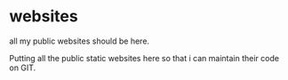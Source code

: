 websites
========

all my public websites should be here.

Putting all the public static websites here so that i can maintain their code on GIT.